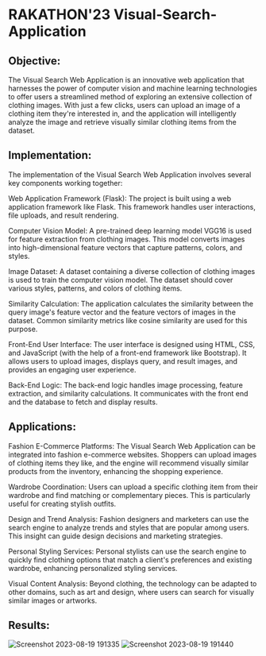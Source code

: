 # RAKATHON'23 Visual-Search-Application

## Objective:

The Visual Search Web Application is an innovative web application that harnesses the power of computer vision and machine learning technologies to offer users a streamlined method of exploring an extensive collection of clothing images. With just a few clicks, users can upload an image of a clothing item they're interested in, and the application will intelligently analyze the image and retrieve visually similar clothing items from the dataset.

## Implementation:

The implementation of the Visual Search Web Application involves several key components working together:

Web Application Framework (Flask): The project is built using a web application framework like Flask. This framework handles user interactions, file uploads, and result rendering.

Computer Vision Model: A pre-trained deep learning model VGG16 is used for feature extraction from clothing images. This model converts images into high-dimensional feature vectors that capture patterns, colors, and styles.

Image Dataset: A dataset containing a diverse collection of clothing images is used to train the computer vision model. The dataset should cover various styles, patterns, and colors of clothing items.

Similarity Calculation: The application calculates the similarity between the query image's feature vector and the feature vectors of images in the dataset. Common similarity metrics like cosine similarity are used for this purpose.

Front-End User Interface: The user interface is designed using HTML, CSS, and JavaScript (with the help of a front-end framework like Bootstrap). It allows users to upload images, displays query, and result images, and provides an engaging user experience.

Back-End Logic: The back-end logic handles image processing, feature extraction, and similarity calculations. It communicates with the front end and the database to fetch and display results.

## Applications:

Fashion E-Commerce Platforms: The Visual Search Web Application can be integrated into fashion e-commerce websites. Shoppers can upload images of clothing items they like, and the engine will recommend visually similar products from the inventory, enhancing the shopping experience.

Wardrobe Coordination: Users can upload a specific clothing item from their wardrobe and find matching or complementary pieces. This is particularly useful for creating stylish outfits.

Design and Trend Analysis: Fashion designers and marketers can use the search engine to analyze trends and styles that are popular among users. This insight can guide design decisions and marketing strategies.

Personal Styling Services: Personal stylists can use the search engine to quickly find clothing options that match a client's preferences and existing wardrobe, enhancing personalized styling services.

Visual Content Analysis: Beyond clothing, the technology can be adapted to other domains, such as art and design, where users can search for visually similar images or artworks.

## Results:
![Screenshot 2023-08-19 191335](https://github.com/reshma045/Visual-Search-Application/assets/77575603/4956bcb6-01bb-4e05-a69a-9fe36eb42f3e)
![Screenshot 2023-08-19 191440](https://github.com/reshma045/Visual-Search-Application/assets/77575603/6d8483d5-d728-492c-a7df-ec599db8de13)

